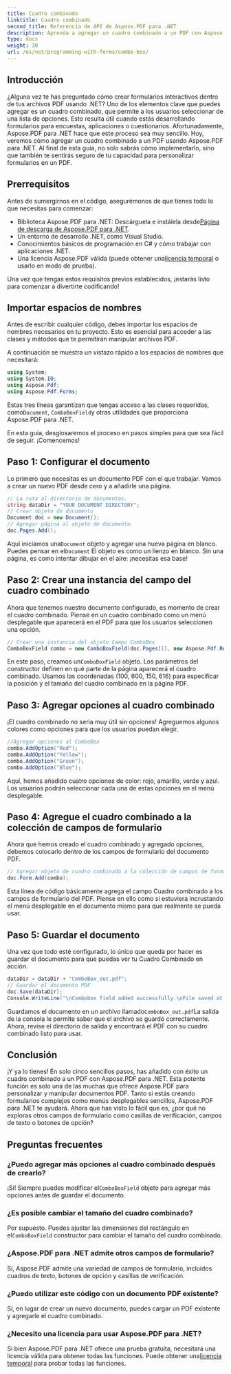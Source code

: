 ```yaml
---
title: Cuadro combinado
linktitle: Cuadro combinado
second_title: Referencia de API de Aspose.PDF para .NET
description: Aprenda a agregar un cuadro combinado a un PDF con Aspose.PDF para .NET. Siga nuestra guía paso a paso para crear formularios PDF interactivos fácilmente.
type: docs
weight: 30
url: /es/net/programming-with-forms/combo-box/
---
```

## Introducción

¿Alguna vez te has preguntado cómo crear formularios interactivos dentro de tus archivos PDF usando .NET? Uno de los elementos clave que puedes agregar es un cuadro combinado, que permite a los usuarios seleccionar de una lista de opciones. Esto resulta útil cuando estás desarrollando formularios para encuestas, aplicaciones o cuestionarios. Afortunadamente, Aspose.PDF para .NET hace que este proceso sea muy sencillo. Hoy, veremos cómo agregar un cuadro combinado a un PDF usando Aspose.PDF para .NET. Al final de esta guía, no solo sabrás cómo implementarlo, sino que también te sentirás seguro de tu capacidad para personalizar formularios en un PDF.

## Prerrequisitos

Antes de sumergirnos en el código, asegurémonos de que tienes todo lo que necesitas para comenzar:

- Biblioteca Aspose.PDF para .NET: Descárguela e instálela desde[Página de descarga de Aspose.PDF para .NET](https://releases.aspose.com/pdf/net/).
- Un entorno de desarrollo .NET, como Visual Studio.
- Conocimientos básicos de programación en C# y cómo trabajar con aplicaciones .NET.
-  Una licencia Aspose.PDF válida (puede obtener una[licencia temporal](https://purchase.aspose.com/temporary-license/) o usarlo en modo de prueba).

Una vez que tengas estos requisitos previos establecidos, ¡estarás listo para comenzar a divertirte codificando!

## Importar espacios de nombres

Antes de escribir cualquier código, debes importar los espacios de nombres necesarios en tu proyecto. Esto es esencial para acceder a las clases y métodos que te permitirán manipular archivos PDF.

A continuación se muestra un vistazo rápido a los espacios de nombres que necesitará:

```csharp
using System;
using System.IO;
using Aspose.Pdf;
using Aspose.Pdf.Forms;
```

 Estas tres líneas garantizan que tengas acceso a las clases requeridas, como`Document`, `ComboBoxField`y otras utilidades que proporciona Aspose.PDF para .NET.

En esta guía, desglosaremos el proceso en pasos simples para que sea fácil de seguir. ¡Comencemos!

## Paso 1: Configurar el documento

Lo primero que necesitas es un documento PDF con el que trabajar. Vamos a crear un nuevo PDF desde cero y a añadirle una página.

```csharp
// La ruta al directorio de documentos.
string dataDir = "YOUR DOCUMENT DIRECTORY";
// Crear objeto de documento
Document doc = new Document();
// Agregar página al objeto de documento
doc.Pages.Add();
```

 Aquí iniciamos una`Document` objeto y agregar una nueva página en blanco. Puedes pensar en el`Document` El objeto es como un lienzo en blanco. Sin una página, es como intentar dibujar en el aire: ¡necesitas esa base!

## Paso 2: Crear una instancia del campo del cuadro combinado

Ahora que tenemos nuestro documento configurado, es momento de crear el cuadro combinado. Piense en un cuadro combinado como un menú desplegable que aparecerá en el PDF para que los usuarios seleccionen una opción.

```csharp
// Crear una instancia del objeto Campo ComboBox
ComboBoxField combo = new ComboBoxField(doc.Pages[1], new Aspose.Pdf.Rectangle(100, 600, 150, 616));
```

 En este paso, creamos un`ComboBoxField` objeto. Los parámetros del constructor definen en qué parte de la página aparecerá el cuadro combinado. Usamos las coordenadas (100, 600, 150, 616) para especificar la posición y el tamaño del cuadro combinado en la página PDF.

## Paso 3: Agregar opciones al cuadro combinado

¡El cuadro combinado no sería muy útil sin opciones! Agreguemos algunos colores como opciones para que los usuarios puedan elegir.

```csharp
//Agregar opciones al ComboBox
combo.AddOption("Red");
combo.AddOption("Yellow");
combo.AddOption("Green");
combo.AddOption("Blue");
```

Aquí, hemos añadido cuatro opciones de color: rojo, amarillo, verde y azul. Los usuarios podrán seleccionar cada una de estas opciones en el menú desplegable.

## Paso 4: Agregue el cuadro combinado a la colección de campos de formulario

Ahora que hemos creado el cuadro combinado y agregado opciones, debemos colocarlo dentro de los campos de formulario del documento PDF.

```csharp
// Agregar objeto de cuadro combinado a la colección de campos de formulario del objeto de documento
doc.Form.Add(combo);
```

Esta línea de código básicamente agrega el campo Cuadro combinado a los campos de formulario del PDF. Piense en ello como si estuviera incrustando el menú desplegable en el documento mismo para que realmente se pueda usar.

## Paso 5: Guardar el documento

Una vez que todo esté configurado, lo único que queda por hacer es guardar el documento para que puedas ver tu Cuadro Combinado en acción.

```csharp
dataDir = dataDir + "ComboBox_out.pdf";
// Guardar el documento PDF
doc.Save(dataDir);
Console.WriteLine("\nCombobox field added successfully.\nFile saved at " + dataDir);
```

 Guardamos el documento en un archivo llamado`ComboBox_out.pdf`La salida de la consola le permite saber que el archivo se guardó correctamente. Ahora, revise el directorio de salida y encontrará el PDF con su cuadro combinado listo para usar.

## Conclusión

¡Y ya lo tienes! En solo cinco sencillos pasos, has añadido con éxito un cuadro combinado a un PDF con Aspose.PDF para .NET. Esta potente función es solo una de las muchas que ofrece Aspose.PDF para personalizar y manipular documentos PDF. Tanto si estás creando formularios complejos como menús desplegables sencillos, Aspose.PDF para .NET te ayudará. Ahora que has visto lo fácil que es, ¿por qué no exploras otros campos de formulario como casillas de verificación, campos de texto o botones de opción?

## Preguntas frecuentes

### ¿Puedo agregar más opciones al cuadro combinado después de crearlo?
 ¡Sí! Siempre puedes modificar el`ComboBoxField` objeto para agregar más opciones antes de guardar el documento.

### ¿Es posible cambiar el tamaño del cuadro combinado?
 Por supuesto. Puedes ajustar las dimensiones del rectángulo en el`ComboBoxField` constructor para cambiar el tamaño del cuadro combinado.

### ¿Aspose.PDF para .NET admite otros campos de formulario?
Sí, Aspose.PDF admite una variedad de campos de formulario, incluidos cuadros de texto, botones de opción y casillas de verificación.

### ¿Puedo utilizar este código con un documento PDF existente?
Sí, en lugar de crear un nuevo documento, puedes cargar un PDF existente y agregarle el cuadro combinado.

### ¿Necesito una licencia para usar Aspose.PDF para .NET?
 Si bien Aspose.PDF para .NET ofrece una prueba gratuita, necesitará una licencia válida para obtener todas las funciones. Puede obtener una[licencia temporal](https://purchase.aspose.com/temporary-license/) para probar todas las funciones.